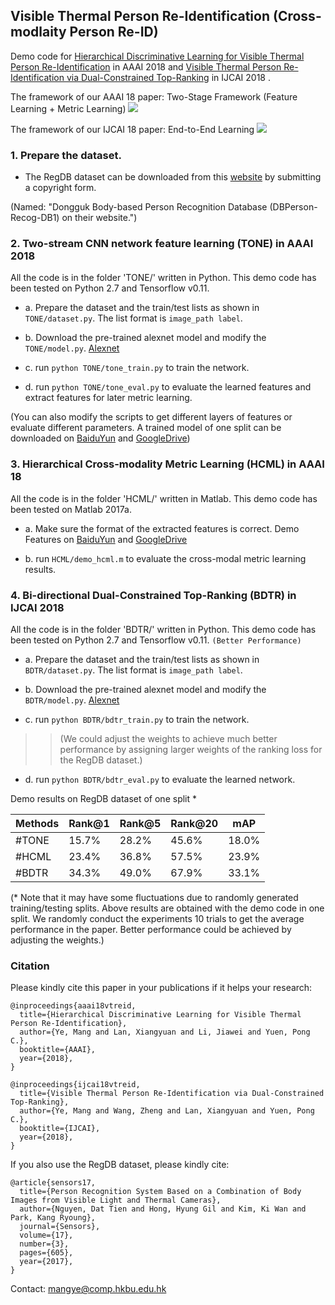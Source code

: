 ## Visible Thermal Person Re-Identification (Cross-modlaity Person Re-ID)

Demo code for [Hierarchical Discriminative Learning for Visible Thermal Person Re-Identification](http://www.comp.hkbu.edu.hk/~mangye/files/aaai18_vtreid.pdf) in AAAI 2018 and [Visible Thermal Person Re-Identification via Dual-Constrained Top-Ranking](http://www.comp.hkbu.edu.hk/~mangye/files/ijcai18_vtreid.pdf) in IJCAI 2018 .

The framework of our AAAI 18 paper: Two-Stage Framework (Feature Learning + Metric Learning)
![](http://www.comp.hkbu.edu.hk/~mangye/files/aaai18_framework.jpg)


The framework of our IJCAI 18 paper: End-to-End Learning
![](http://www.comp.hkbu.edu.hk/~mangye/files/ijcai18_framework.jpg)

### 1. Prepare the dataset.

- The RegDB dataset can be downloaded from this [website](http://dm.dongguk.edu/link.html) by submitting a copyright form.

(Named: "Dongguk Body-based Person Recognition Database (DBPerson-Recog-DB1) on their website.")

### 2. Two-stream CNN network feature learning (TONE) in AAAI 2018

All the code is in the folder 'TONE/' written in Python. This demo code has been tested on Python 2.7 and Tensorflow v0.11. 

- a. Prepare the dataset and the train/test lists as shown in `TONE/dataset.py`. The list format is `image_path label`.

- b. Download the pre-trained alexnet model and modify the `TONE/model.py`. [Alexnet](http://www.cs.toronto.edu/~guerzhoy/tf_alexnet/)

- c. run `python TONE/tone_train.py` to train the network. 

- d. run `python TONE/tone_eval.py` to evaluate the learned features and extract features for later metric learning. 

(You can also modify the scripts to get different layers of features or evaluate different parameters. A trained model of one split can be downloaded on [BaiduYun](https://pan.baidu.com/s/1kVaMkPx) and [GoogleDrive](https://drive.google.com/open?id=1v2-Cry-9O5ZhHySLpMbsr-BJfe6Zxhe5))


### 3. Hierarchical Cross-modality Metric Learning (HCML) in AAAI 18
All the code is in the folder 'HCML/' written in Matlab. This demo code has been tested on Matlab 2017a.

- a. Make sure the format of the extracted features is correct. Demo Features on [BaiduYun](https://pan.baidu.com/s/1kVaMkPx) and [GoogleDrive](https://drive.google.com/open?id=1v2-Cry-9O5ZhHySLpMbsr-BJfe6Zxhe5)

- b. run `HCML/demo_hcml.m` to evaluate the cross-modal metric learning results.


### 4. Bi-directional Dual-Constrained Top-Ranking (BDTR) in IJCAI 2018 

All the code is in the folder 'BDTR/' written in Python. This demo code has been tested on Python 2.7 and Tensorflow v0.11. `(Better Performance)`

- a. Prepare the dataset and the train/test lists as shown in `BDTR/dataset.py`. The list format is `image_path label`.

- b. Download the pre-trained alexnet model and modify the `BDTR/model.py`. [Alexnet](http://www.cs.toronto.edu/~guerzhoy/tf_alexnet/)

- c. run `python BDTR/bdtr_train.py` to train the network. 

>>(We could adjust the weights to achieve much better performance by assigning larger weights of the ranking loss for the RegDB dataset.)

- d. run `python BDTR/bdtr_eval.py` to evaluate the learned network. 

 Demo results on RegDB dataset of one split *

|Methods | Rank@1 | Rank@5 | Rank@20 |mAP |
| --------   | -----  | ---- | ----  | ----  |
|#TONE  | 15.7% | 28.2% | 45.6% | 18.0% |
|#HCML | 23.4% | 36.8% | 57.5% | 23.9% |
|#BDTR | 34.3% | 49.0% | 67.9% | 33.1% |

(* Note that it may have some fluctuations due to randomly generated training/testing splits. Above results are obtained with the demo code in one split. We randomly conduct the experiments 10 trials to get the average performance in the paper. Better performance could be achieved by adjusting the weights.)



### Citation
Please kindly cite this paper in your publications if it helps your research:
```
@inproceedings{aaai18vtreid,
  title={Hierarchical Discriminative Learning for Visible Thermal Person Re-Identification},
  author={Ye, Mang and Lan, Xiangyuan and Li, Jiawei and Yuen, Pong C.},
  booktitle={AAAI},
  year={2018},
}

@inproceedings{ijcai18vtreid,
  title={Visible Thermal Person Re-Identification via Dual-Constrained Top-Ranking},
  author={Ye, Mang and Wang, Zheng and Lan, Xiangyuan and Yuen, Pong C.},
  booktitle={IJCAI},
  year={2018},
}
```
If you also use the RegDB dataset, please kindly cite:

```
@article{sensors17,
  title={Person Recognition System Based on a Combination of Body Images from Visible Light and Thermal Cameras},
  author={Nguyen, Dat Tien and Hong, Hyung Gil and Kim, Ki Wan and Park, Kang Ryoung},
  journal={Sensors},
  volume={17},
  number={3},
  pages={605},
  year={2017},
}
```
Contact: mangye@comp.hkbu.edu.hk
